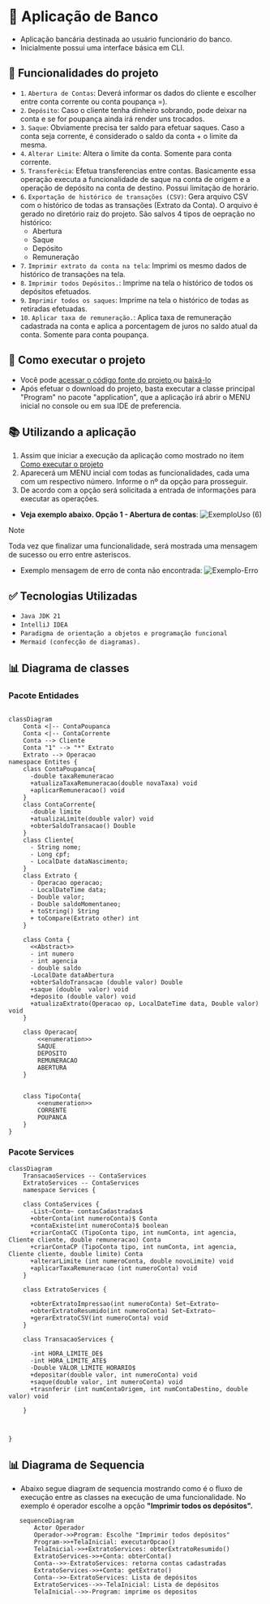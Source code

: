 # :bank: Aplicação de Banco 
- Aplicação bancária destinada ao usuário funcionário do banco. 
- Inicialmente possui uma interface básica em CLI.

## :hammer: Funcionalidades do projeto

- `1`. `Abertura de Contas`: Deverá informar os dados do cliente e escolher entre conta corrente ou conta poupança =).
- `2`. `Depósito`: Caso o cliente tenha dinheiro sobrando, pode deixar na conta e se for poupança ainda irá render uns trocados.
- `3`. `Saque`: Obviamente precisa ter saldo para efetuar saques. Caso a conta seja corrente, é considerado o saldo da conta + o limite da mesma.
- `4`. `Alterar Limite`: Altera o limite da conta. Somente para conta corrente.
- `5`. `Transferêcia`: Efetua transferencias entre contas. Basicamente essa operação executa a funcionalidade de saque na conta de origem e a operação de depósito na conta de destino. Possui limitação de horário. 
- `6`. `Exportação de histórico de transações (CSV)`: Gera arquivo CSV com o histórico de todas as transações (Extrato da Conta). O arquivo é gerado no diretório raiz do projeto. São salvos 4 tipos de oepração no histórico:
  * Abertura
  * Saque
  * Depósito
  * Remuneração
- `7`. `Imprimir extrato da conta na tela`: Imprimi os mesmo dados de histórico de transações na tela. 
- `8`. `Imprimir todos Depósitos.`: Imprime na tela o histórico de todos os depósitos efetuados.
- `9`. `Imprimir todos os saques`: Imprime na tela o histórico de todas as retiradas efetuadas.
- `10`. `Aplicar taxa de remuneração.`: Aplica taxa de remuneração cadastrada na conta e aplica a porcentagem de juros no saldo atual da conta. Somente para conta poupança.
  

## :wrench: Como executar o projeto

- Você pode [acessar o código fonte do projeto ](https://github.com/flavioqueiroga/desafio-app-banco/tree/main) ou [baixá-lo](https://github.com/flavioqueiroga/desafio-app-banco/archive/refs/heads/main.zip)
- Após efetuar o download do projeto, basta executar a classe principal "Program" no pacote "application", que a aplicação irá abrir o MENU inicial no console ou em sua IDE de preferencia.
  

## :books: Utilizando a aplicação
1. Assim que iniciar a execução da aplicação como mostrado no item [Como executar o projeto](#wrench-como-executar-o-projeto)
2. Aparecerá um MENU incial com todas as funcionalidades, cada uma com um respectivo número. Informe o nº da opção para prosseguir.
3. De acordo com a opção será solicitada a entrada de informações para executar as operações.
- **Veja exemplo abaixo. Opção 1 - Abertura de contas**: 
![ExemploUso (6)](https://github.com/flavioqueiroga/desafio-app-banco/assets/43221104/7fe17ada-6878-4533-a95b-c8c537a696f2)

> [!NOTE]
> Toda vez que finalizar uma funcionalidade, será mostrada uma mensagem de sucesso ou erro entre asteriscos.

- Exemplo mensagem de erro de conta não encontrada:
![Exemplo-Erro](https://github.com/flavioqueiroga/desafio-app-banco/assets/43221104/3086c364-755f-4a6f-95da-7d43c8c633a7)

## :white_check_mark: Tecnologias Utilizadas

- ``Java JDK 21``
- ``IntelliJ IDEA``
- ``Paradigma de orientação a objetos e programação funcional ``
- ``Mermaid (confecção de diagramas).``

## :bar_chart: Diagrama de classes

### Pacote Entidades

```mermaid

classDiagram
    Conta <|-- ContaPoupanca
    Conta <|-- ContaCorrente
    Conta --> Cliente
    Conta "1" --> "*" Extrato
    Extrato --> Operacao
namespace Entites {
    class ContaPoupanca{
      -double taxaRemuneracao
      +atualizaTaxaRemuneracao(double novaTaxa) void
      +aplicarRemuneracao() void
    }
    class ContaCorrente{
      -double limite
      +atualizaLimite(double valor) void
      +obterSaldoTransacao() Double
    }
    class Cliente{
      - String nome;
      - Long cpf;
      - LocalDate dataNascimento;
    }
    class Extrato {
      - Operacao operacao;
      - LocalDateTime data;
      - Double valor;
      - Double saldoMomentaneo;
      + toString() String
      + toCompare(Extrato other) int
    }

    class Conta {
      <<Abstract>>
      - int numero
      - int agencia
      - double saldo
      -LocalDate dataAbertura
      +obterSaldoTransacao (double valor) Double
      +saque (double  valor) void
      +deposito (double valor) void
      +atualizaExtrato(Operacao op, LocalDateTime data, Double valor) void
    }

    class Operacao{
        <<enumeration>>
        SAQUE
        DEPOSITO
        REMUNERACAO
        ABERTURA
    }


    class TipoConta{
        <<enumeration>>
        CORRENTE
        POUPANCA
    }
}
```

### Pacote Services
```mermaid
classDiagram
    TransacaoServices -- ContaServices
    ExtratoServices -- ContaServices
    namespace Services {
    
    class ContaServices {
      -List~Conta~ contasCadastradas$ 
      +obterConta(int numeroConta)$ Conta
      +contaExiste(int numeroConta)$ boolean
      +criarContaCC (TipoConta tipo, int numConta, int agencia, Cliente cliente, double remuneracao) Conta
      +criarContaCP (TipoConta tipo, int numConta, int agencia, Cliente cliente, double limite) Conta
      +alterarLimite (int numeroConta, double novoLimite) void
      +aplicarTaxaRemuneracao (int numeroConta) void
    }
    
    class ExtratoServices {
      
      +obterExtratoImpressao(int numeroConta) Set~Extrato~
      +obterExtratoResumido(int numeroConta) Set~Extrato~
      +gerarExtratoCSV(int numeroConta) void
    }

    class TransacaoServices {
      
      -int HORA_LIMITE_DE$ 
      -int HORA_LIMITE_ATE$
      -Double VALOR_LIMITE_HORARIO$
      +depositar(double valor, int numeroConta) void
      +saque(double valor, int numeroConta) void
      +trasnferir (int numContaOrigem, int numContaDestino, double valor) void
      
    }

    

}
```

## :bar_chart: Diagrama de Sequencia

- Abaixo segue diagram de sequencia mostrando como é o fluxo de execução entre as classes na execução de uma funcionalidade. No exemplo é operador escolhe a opção **"Imprimir todos os depósitos".**

```mermaid
   sequenceDiagram
       Actor Operador
       Operador->>Program: Escolhe "Imprimir todos depósitos"
       Program->>+TelaInicial: executarOpcao()
       TelaInicial->>+ExtratoServices: obterExtratoResumido()
       ExtratoServices->>+Conta: obterConta()
       Conta-->>-ExtratoServices: retorna contas cadastradas
       ExtratoServices->>+Conta: getExtrato()
       Conta-->>-ExtratoServices: Lista de depósitos
       ExtratoServices-->>-TelaInicial: Lista de depósitos 
       TelaInicial-->>-Program: imprime os depositos
    

```
